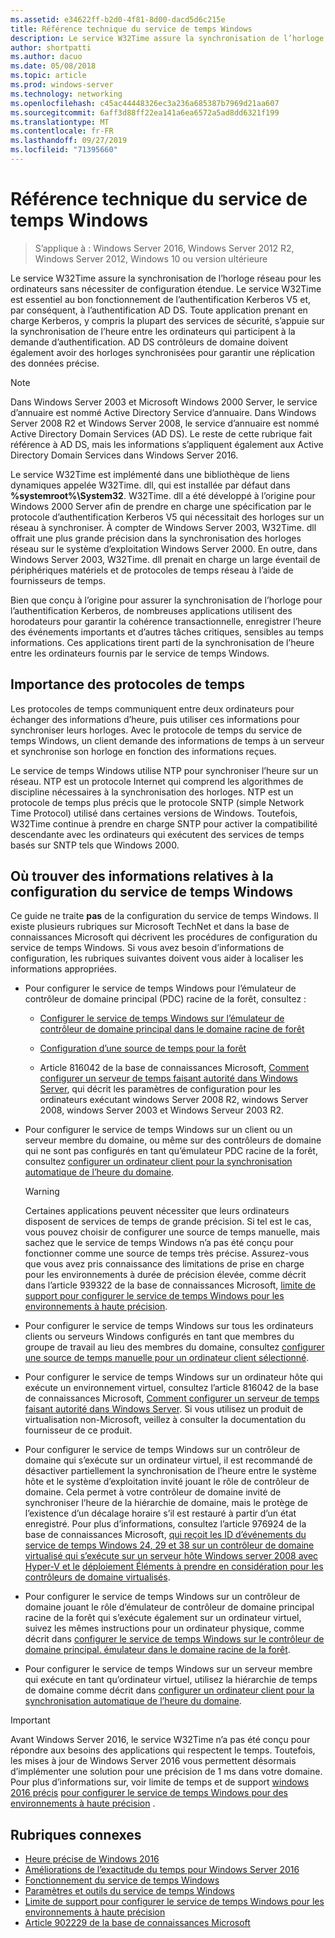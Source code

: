 ```yaml
---
ms.assetid: e34622ff-b2d0-4f81-8d00-dacd5d6c215e
title: Référence technique du service de temps Windows
description: Le service W32Time assure la synchronisation de l’horloge réseau pour les ordinateurs sans nécessiter de configuration étendue. Le service W32Time est essentiel au bon fonctionnement de l’authentification Kerberos V5 et, par conséquent, à l’authentification AD DS.
author: shortpatti
ms.author: dacuo
ms.date: 05/08/2018
ms.topic: article
ms.prod: windows-server
ms.technology: networking
ms.openlocfilehash: c45ac44448326ec3a236a685387b7969d21aa607
ms.sourcegitcommit: 6aff3d88ff22ea141a6ea6572a5ad8dd6321f199
ms.translationtype: MT
ms.contentlocale: fr-FR
ms.lasthandoff: 09/27/2019
ms.locfileid: "71395660"
---
```

# <a name="windows-time-service-technical-reference"></a>Référence technique du service de temps Windows
>S’applique à : Windows Server 2016, Windows Server 2012 R2, Windows Server 2012, Windows 10 ou version ultérieure

Le service W32Time assure la synchronisation de l’horloge réseau pour les ordinateurs sans nécessiter de configuration étendue. Le service W32Time est essentiel au bon fonctionnement de l’authentification Kerberos V5 et, par conséquent, à l’authentification AD DS. Toute application prenant en charge Kerberos, y compris la plupart des services de sécurité, s’appuie sur la synchronisation de l’heure entre les ordinateurs qui participent à la demande d’authentification. AD DS contrôleurs de domaine doivent également avoir des horloges synchronisées pour garantir une réplication des données précise.

> [!NOTE]  
> Dans Windows Server 2003 et Microsoft Windows 2000 Server, le service d’annuaire est nommé Active Directory Service d’annuaire. Dans Windows Server 2008 R2 et Windows Server 2008, le service d’annuaire est nommé Active Directory Domain Services (AD DS). Le reste de cette rubrique fait référence à AD DS, mais les informations s’appliquent également aux Active Directory Domain Services dans Windows Server 2016.

Le service W32Time est implémenté dans une bibliothèque de liens dynamiques appelée W32Time. dll, qui est installée par défaut dans **%systemroot%\System32**. W32Time. dll a été développé à l’origine pour Windows 2000 Server afin de prendre en charge une spécification par le protocole d’authentification Kerberos V5 qui nécessitait des horloges sur un réseau à synchroniser. À compter de Windows Server 2003, W32Time. dll offrait une plus grande précision dans la synchronisation des horloges réseau sur le système d’exploitation Windows Server 2000. En outre, dans Windows Server 2003, W32Time. dll prenait en charge un large éventail de périphériques matériels et de protocoles de temps réseau à l’aide de fournisseurs de temps.

Bien que conçu à l’origine pour assurer la synchronisation de l’horloge pour l’authentification Kerberos, de nombreuses applications utilisent des horodateurs pour garantir la cohérence transactionnelle, enregistrer l’heure des événements importants et d’autres tâches critiques, sensibles au temps informations.  Ces applications tirent parti de la synchronisation de l’heure entre les ordinateurs fournis par le service de temps Windows.

## <a name="importance-of-time-protocols"></a>Importance des protocoles de temps
Les protocoles de temps communiquent entre deux ordinateurs pour échanger des informations d’heure, puis utiliser ces informations pour synchroniser leurs horloges. Avec le protocole de temps du service de temps Windows, un client demande des informations de temps à un serveur et synchronise son horloge en fonction des informations reçues.
  
Le service de temps Windows utilise NTP pour synchroniser l’heure sur un réseau. NTP est un protocole Internet qui comprend les algorithmes de discipline nécessaires à la synchronisation des horloges. NTP est un protocole de temps plus précis que le protocole SNTP (simple Network Time Protocol) utilisé dans certaines versions de Windows. Toutefois, W32Time continue à prendre en charge SNTP pour activer la compatibilité descendante avec les ordinateurs qui exécutent des services de temps basés sur SNTP tels que Windows 2000.
<!-- maybe this should be its own topic under the Tech Ref section -->
## <a name="where-to-find-windows-time-service-configuration-related-information"></a>Où trouver des informations relatives à la configuration du service de temps Windows  
Ce guide ne traite **pas** de la configuration du service de temps Windows. Il existe plusieurs rubriques sur Microsoft TechNet et dans la base de connaissances Microsoft qui décrivent les procédures de configuration du service de temps Windows. Si vous avez besoin d’informations de configuration, les rubriques suivantes doivent vous aider à localiser les informations appropriées.  
<!-- should this be an if/then table -->
-   Pour configurer le service de temps Windows pour l’émulateur de contrôleur de domaine principal (PDC) racine de la forêt, consultez :  
  
    -   [Configurer le service de temps Windows sur l’émulateur de contrôleur de domaine principal dans le domaine racine de forêt](https://docs.microsoft.com/previous-versions/windows/it-pro/windows-server-2008-R2-and-2008/cc731191%28v=ws.10%29) 
  
    -   [Configuration d’une source de temps pour la forêt](https://docs.microsoft.com/previous-versions/windows/it-pro/windows-server-2008-r2-and-2008/cc794823%28v%3dws.10%29) 
  
    -   Article 816042 de la base de connaissances Microsoft, [Comment configurer un serveur de temps faisant autorité dans Windows Server](https://go.microsoft.com/fwlink/?LinkID=60402), qui décrit les paramètres de configuration pour les ordinateurs exécutant windows Server 2008 R2, windows Server 2008, windows Server 2003 et Windows Serveur 2003 R2.  
  
-   Pour configurer le service de temps Windows sur un client ou un serveur membre du domaine, ou même sur des contrôleurs de domaine qui ne sont pas configurés en tant qu’émulateur PDC racine de la forêt, consultez [configurer un ordinateur client pour la synchronisation automatique de l’heure du domaine](https://docs.microsoft.com/previous-versions/windows/it-pro/windows-server-2008-r2-and-2008/cc816884%28v%3dws.10%29).  
  
    > [!WARNING]  
    > Certaines applications peuvent nécessiter que leurs ordinateurs disposent de services de temps de grande précision. Si tel est le cas, vous pouvez choisir de configurer une source de temps manuelle, mais sachez que le service de temps Windows n’a pas été conçu pour fonctionner comme une source de temps très précise. Assurez-vous que vous avez pris connaissance des limitations de prise en charge pour les environnements à durée de précision élevée, comme décrit dans l’article 939322 de la base de connaissances Microsoft, [limite de support pour configurer le service de temps Windows pour les environnements à haute précision](support-boundary.md).  
  
-   Pour configurer le service de temps Windows sur tous les ordinateurs clients ou serveurs Windows configurés en tant que membres du groupe de travail au lieu des membres du domaine, consultez [configurer une source de temps manuelle pour un ordinateur client sélectionné](https://docs.microsoft.com/previous-versions/windows/it-pro/windows-server-2008-r2-and-2008/cc816656%28v%3dws.10%29).  
  
-   Pour configurer le service de temps Windows sur un ordinateur hôte qui exécute un environnement virtuel, consultez l’article 816042 de la base de connaissances Microsoft, [Comment configurer un serveur de temps faisant autorité dans Windows Server](https://go.microsoft.com/fwlink/?LinkID=60402). Si vous utilisez un produit de virtualisation non-Microsoft, veillez à consulter la documentation du fournisseur de ce produit.  
  
-   Pour configurer le service de temps Windows sur un contrôleur de domaine qui s’exécute sur un ordinateur virtuel, il est recommandé de désactiver partiellement la synchronisation de l’heure entre le système hôte et le système d’exploitation invité jouant le rôle de contrôleur de domaine. Cela permet à votre contrôleur de domaine invité de synchroniser l’heure de la hiérarchie de domaine, mais le protège de l’existence d’un décalage horaire s’il est restauré à partir d’un état enregistré. Pour plus d’informations, consultez l’article 976924 de la base de connaissances Microsoft, [qui reçoit les ID d’événements du service de temps Windows 24, 29 et 38 sur un contrôleur de domaine virtualisé qui s’exécute sur un serveur hôte Windows server 2008 avec Hyper-V et le](https://go.microsoft.com/fwlink/?LinkID=192236) [déploiement Éléments à prendre en considération pour les contrôleurs de domaine virtualisés](https://go.microsoft.com/fwlink/?LinkID=192235).  
  
-   Pour configurer le service de temps Windows sur un contrôleur de domaine jouant le rôle d’émulateur de contrôleur de domaine principal racine de la forêt qui s’exécute également sur un ordinateur virtuel, suivez les mêmes instructions pour un ordinateur physique, comme décrit dans [configurer le service de temps Windows sur le contrôleur de domaine principal. émulateur dans le domaine racine de la forêt](https://docs.microsoft.com/previous-versions/windows/it-pro/windows-server-2008-R2-and-2008/cc731191%28v=ws.10%29).  
  
-   Pour configurer le service de temps Windows sur un serveur membre qui exécute en tant qu’ordinateur virtuel, utilisez la hiérarchie de temps de domaine comme décrit dans [configurer un ordinateur client pour la synchronisation automatique de l’heure du domaine](https://docs.microsoft.com/previous-versions/windows/it-pro/windows-server-2008-r2-and-2008/cc816884%28v%3dws.10%29).


> [!IMPORTANT]  
> Avant Windows Server 2016, le service W32Time n’a pas été conçu pour répondre aux besoins des applications qui respectent le temps.  Toutefois, les mises à jour de Windows Server 2016 vous permettent désormais d’implémenter une solution pour une précision de 1 ms dans votre domaine.  Pour plus d’informations sur, voir limite de temps et de support [windows 2016 précis](accurate-time.md) [pour configurer le service de temps Windows pour des environnements à haute précision](support-boundary.md) .

## <a name="related-topics"></a>Rubriques connexes
- [Heure précise de Windows 2016](accurate-time.md)
- [Améliorations de l’exactitude du temps pour Windows Server 2016](windows-server-2016-improvements.md)  
- [Fonctionnement du service de temps Windows](How-the-Windows-Time-Service-Works.md)  
- [Paramètres et outils du service de temps Windows](Windows-Time-Service-Tools-and-Settings.md)  
- [Limite de support pour configurer le service de temps Windows pour les environnements à haute précision](support-boundary.md)
- [Article 902229 de la base de connaissances Microsoft](https://go.microsoft.com/fwlink/?LinkId=186066)